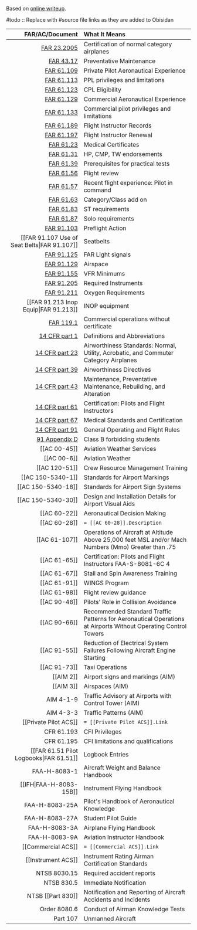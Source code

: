 Based on [online writeup]( https://www.reddit.com/r/flying/comments/tgn67t/ive_been_asked_about_this_a_couple_times_so_here/).

#todo :: Replace with #source file links as they are added to Obisidan

|                                                                                                     FAR/AC/Document | What It Means                                                                                                  |
| -------------------------------------------------------------------------------------------------------------------:|:-------------------------------------------------------------------------------------------------------------- |
|                                                [FAR 23.2005](https://www.ecfr.gov/current/title-14/section-23.2005) | Certification of normal category airplanes                                                                     |
|                                                    [FAR 43.17](https://www.ecfr.gov/current/title-14/section-43.17) | Preventative Maintenance                                                                                       |
|                                                  [FAR 61.109](https://www.ecfr.gov/current/title-14/section-61.109) | Private Pilot Aeronautical Experience                                                                          |
|                                                  [FAR 61.113](https://www.ecfr.gov/current/title-14/section-61.113) | PPL privileges and limitations                                                                                 |
|                                                  [FAR 61.123](https://www.ecfr.gov/current/title-14/section-61.123) | CPL Eligibility                                                                                                |
|                                                  [FAR 61.129](https://www.ecfr.gov/current/title-14/section-61.129) | Commercial Aeronautical Experience                                                                             |
|                                                  [FAR 61.133](https://www.ecfr.gov/current/title-14/section-61.133) | Commercial pilot privileges and limitations                                                                    |
|                                                  [FAR 61.189](https://www.ecfr.gov/current/title-14/section-61.189) | Flight Instructor Records                                                                                      |
|                                                  [FAR 61.197](https://www.ecfr.gov/current/title-14/section-61.197) | Flight Instructor Renewal                                                                                      |
|                                                    [FAR 61.23](https://www.ecfr.gov/current/title-14/section-61.23) | Medical Certificates                                                                                           |
|                                                    [FAR 61.31](https://www.ecfr.gov/current/title-14/section-61.31) | HP, CMP, TW endorsements                                                                                       |
|                                                    [FAR 61.39](https://www.ecfr.gov/current/title-14/section-61.39) | Prerequisites for practical tests                                                                              |
|                                                    [FAR 61.56](https://www.ecfr.gov/current/title-14/section-61.56) | Flight review                                                                                                  |
|                                                    [FAR 61.57](https://www.ecfr.gov/current/title-14/section-61.57) | Recent flight experience: Pilot in command                                                                     |
|                                                    [FAR 61.63](https://www.ecfr.gov/current/title-14/section-61.63) | Category/Class add on                                                                                          |
|                                                    [FAR 61.83](https://www.ecfr.gov/current/title-14/section-61.83) | ST requirements                                                                                                |
|                                                    [FAR 61.87](https://www.ecfr.gov/current/title-14/section-61.87) | Solo requirements                                                                                              |
|                                                  [FAR 91.103](https://www.ecfr.gov/current/title-14/section-91.103) | Preflight Action                                                                                               |
|                                                                        [[FAR 91.107 Use of Seat Belts\|FAR 91.107]] | Seatbelts                                                                                                      |
|                                                  [FAR 91.125](https://www.ecfr.gov/current/title-14/section-91.125) | FAR Light signals                                                                                              |
|                                                  [FAR 91.129](https://www.ecfr.gov/current/title-14/section-91.129) | Airspace                                                                                                       |
|                                                  [FAR 91.155](https://www.ecfr.gov/current/title-14/section-91.155) | VFR Minimums                                                                                                   |
|                                                  [FAR 91.205](https://www.ecfr.gov/current/title-14/section-91.205) | Required Instruments                                                                                           |
|                                                  [FAR 91.211](https://www.ecfr.gov/current/title-14/section-91.211) | Oxygen Requirements                                                                                            |
|                                                                               [[FAR 91.213 Inop Equip\|FAR 91.213]] | INOP equipment                                                                                                 |
|                                                    [FAR 119.1](https://www.ecfr.gov/current/title-14/section-119.1) | Commercial operations without certificate                                                                      |
|                                                       [14 CFR part 1](https://www.ecfr.gov/current/title-14/part-1) | Definitions and Abbreviations                                                                                  |
|                                                     [14 CFR part 23](https://www.ecfr.gov/current/title-14/part-23) | Airworthiness Standards: Normal, Utility, Acrobatic, and Commuter Category Airplanes                           |
|                                                     [14 CFR part 39](https://www.ecfr.gov/current/title-14/part-39) | Airworthiness Directives                                                                                       |
|                                                     [14 CFR part 43](https://www.ecfr.gov/current/title-14/part-43) | Maintenance, Preventative Maintenance, Rebuilding, and Alteration                                              |
|                                                     [14 CFR part 61](https://www.ecfr.gov/current/title-14/part-61) | Certification: Pilots and Flight Instructors                                                                   |
|                                                     [14 CFR part 67](https://www.ecfr.gov/current/title-14/part-67) | Medical Standards and Certification                                                                            |
|                                                     [14 CFR part 91](https://www.ecfr.gov/current/title-14/part-91) | General Operating and Flight Rules                                                                             |
|               [91 Appendix D](https://www.ecfr.gov/current/title-14/part-91/appendix-Appendix%20D%20to%20Part%2091) | Class B forbidding students                                                                                    |
|                         [[AC 00-45]] | Aviation Weather Services                                                                                      |
|                                 [[AC 00-6]] | Aviation Weather                                                                                               |
|                             [[AC 120-51]] | Crew Resource Management Training                                                                              |
| [[AC 150-5340-1]] | Standards for Airport Markings                                                                                 |
|  [[AC 150-5340-18]] | Standards for Airport Sign Systems                                                                             |
|                      [[AC 150-5340-30]] | Design and Installation Details for Airport Visual Aids                                                        |
|                                                                                                        [[AC 60-22]] | Aeronautical Decision Making                                                                                   |
|                                                                                                        [[AC 60-28]] | `= [[AC 60-28]].Description`                                                                                   |
|                                                                                                       [[AC 61-107]] | Operations of Aircraft at Altitude Above 25,000 feet MSL and/or Mach Numbers (Mmo) Greater than .75            |
|                                                                                                        [[AC 61-65]] | Certification: Pilots and Flight Instructors FAA-S-8081-6C 4                                                   |
|                                                                                                        [[AC 61-67]] | Stall and Spin Awareness Training                                                                              |
|                                                                                                        [[AC 61-91]] | WINGS Program                                                                                                  |
|                                                                                                        [[AC 61-98]] | Flight review guidance                                                                                         |
|                                                                                                        [[AC 90-48]] | Pilots' Role in Collision Avoidance                                                                            |
|                                                                                                        [[AC 90-66]] | Recommended Standard Traffic Patterns for Aeronautical Operations at Airports Without Operating Control Towers |
|                                                                                                        [[AC 91-55]] | Reduction of Electrical System Failures Following Aircraft Engine Starting                                     |
|                                                                                                        [[AC 91-73]] | Taxi Operations                                                                                                |
|                                                                                                           [[AIM 2]] | Airport signs and markings (AIM)                                                                               |
|                                                                                                           [[AIM 3]] | Airspaces (AIM)                                                                                                |
|                                                                                                           AIM 4-1-9 | Traffic Advisory at Airports with Control Tower (AIM)                                                          |
|                                                                                                           AIM 4-3-3 | Traffic Patterns (AIM)                                                                                         |
|                                                                                               [[Private Pilot ACS]] | `= [[Private Pilot ACS]].Link`                                                                                 |
|                                                                                                          CFR 61.193 | CFI Privileges                                                                                                 |
|                                                                                                          CFR 61.195 | CFI limitations and qualifications                                                                             |
|                                                                                                           [[FAR 61.51 Pilot Logbooks\|FAR 61.51]] | Logbook Entries                                                                                                |
|                                                                                                        FAA-H-8083-1 | Aircraft Weight and Balance Handbook                                                                           |
|                                                                                             [[IFH\|FAA-H-8083-15B]] | Instrument Flying Handbook                                                                                     |
|                                                                                                      FAA-H-8083-25A | Pilot's Handbook of Aeronautical Knowledge                                                                     |
|                                                                                                      FAA-H-8083-27A | Student Pilot Guide                                                                                            |
|                                                                                                       FAA-H-8083-3A | Airplane Flying Handbook                                                                                       |
|                                                                                                       FAA-H-8083-9A | Aviation Instructor Handbook                                                                                   |
|                                                                                                  [[Commercial ACS]] | `= [[Commercial ACS]].Link`                                                                                    |
|                                                                                                  [[Instrument ACS]] | Instrument Rating Airman Certification Standards                                                               |
|                                                                                                        NTSB 8030.15 | Required accident reports                                                                                      |
|                                                                                                          NTSB 830.5 | Immediate Notification                                                                                         |
|                                                                                                       NTSB [[Part 830]] | Notification and Reporting of Aircraft Accidents and Incidents                                                 |
|                                                                                                        Order 8080.6 | Conduct of Airman Knowledge Tests                                                                              |
|                                                                                                            Part 107 | Unmanned Aircraft                                                                                              |